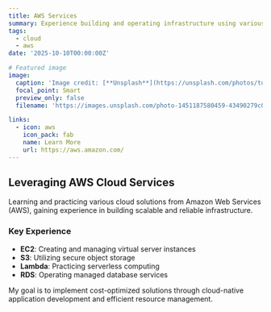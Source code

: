 ```yaml
---
title: AWS Services
summary: Experience building and operating infrastructure using various AWS cloud services including EC2, S3, Lambda, and more
tags:
  - cloud
  - aws
date: '2025-10-10T00:00:00Z'

# Featured image
image:
  caption: 'Image credit: [**Unsplash**](https://unsplash.com/photos/turned-on-monitoring-screen-pypeCEaJeZY)'
  focal_point: Smart
  preview_only: false
  filename: 'https://images.unsplash.com/photo-1451187580459-43490279c0fa?w=800&q=80'

links:
  - icon: aws
    icon_pack: fab
    name: Learn More
    url: https://aws.amazon.com/
---
```


## Leveraging AWS Cloud Services

Learning and practicing various cloud solutions from Amazon Web Services (AWS), gaining experience in building scalable and reliable infrastructure.

### Key Experience
- **EC2**: Creating and managing virtual server instances
- **S3**: Utilizing secure object storage
- **Lambda**: Practicing serverless computing
- **RDS**: Operating managed database services

My goal is to implement cost-optimized solutions through cloud-native application development and efficient resource management.
